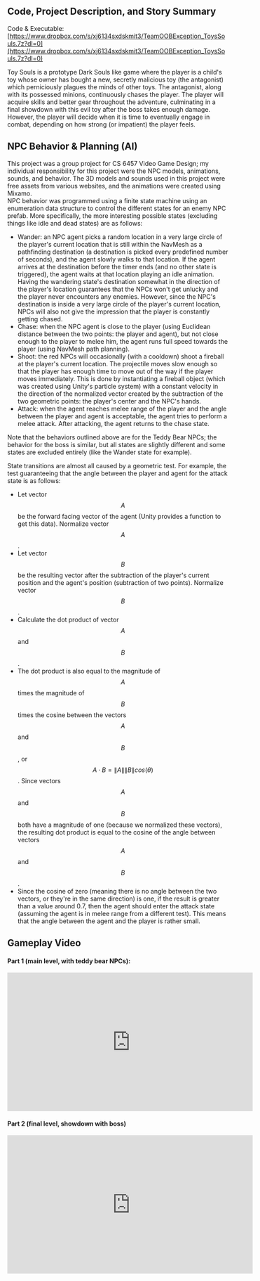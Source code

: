 <script src="https://cdn.mathjax.org/mathjax/latest/MathJax.js?config=TeX-AMS-MML_HTMLorMML" type="text/javascript"></script>

## Code, Project Description, and Story Summary
Code & Executable: [https://www.dropbox.com/s/xj6134sxdskmit3/TeamOOBException_ToysSouls.7z?dl=0](https://www.dropbox.com/s/xj6134sxdskmit3/TeamOOBException_ToysSouls.7z?dl=0)

Toy Souls is a prototype Dark Souls like game where the player is a child's toy whose owner has bought a new, secretly malicious toy (the antagonist) which perniciously plagues the minds of other toys. The antagonist, along with its possessed minions, continuously chases the player. The player will acquire skills and better gear throughout the adventure, culminating in a final showdown with this evil toy after the boss takes enough damage. However, the player will decide when it is time to eventually engage in combat, depending on how strong (or impatient) the player feels.

## NPC Behavior & Planning (AI)

This project was a group project for CS 6457 Video Game Design; my individual responsibility for this project were the NPC models, animations, sounds, and behavior. The 3D models and sounds used in this project were free assets from various websites, and the animations were created using Mixamo. 
<br>
NPC behavior was programmed using a finite state machine using an enumeration data structure to control the different states for an enemy NPC prefab. More specifically, the more interesting possible states (excluding things like idle and dead states) are as follows:
* Wander: an NPC agent picks a random location in a very large circle of the player's current location that is still within the NavMesh as a pathfinding destination (a destination is picked every predefined number of seconds), and the agent slowly walks to that location. If the agent arrives at the destination before the timer ends (and no other state is triggered), the agent waits at that location playing an idle animation. Having the wandering state's destination somewhat in the direction of the player's location guarantees that the NPCs won't get unlucky and the player never encounters any enemies. However, since the NPC's destination is inside a very large circle of the player's current location, NPCs will also not give the impression that the player is constantly getting chased.
* Chase: when the NPC agent is close to the player (using Euclidean distance between the two points: the player and agent), but not close enough to the player to melee him, the agent runs full speed towards the player (using NavMesh path planning).
* Shoot: the red NPCs will occasionally (with a cooldown) shoot a fireball at the player's current location. The projectile moves slow enough so that the player has enough time to move out of the way if the player moves immediately. This is done by instantiating a fireball object (which was created using Unity's particle system) with a constant velocity in the direction of the normalized vector created by the subtraction of the two geometric points: the player's center and the NPC's hands.
* Attack: when the agent reaches melee range of the player and the angle between the player and agent is acceptable, the agent tries to perform a melee attack. After attacking, the agent returns to the chase state.

Note that the behaviors outlined above are for the Teddy Bear NPCs; the behavior for the boss is similar, but all states are slightly different and some states are excluded entirely (like the Wander state for example).

State transitions are almost all caused by a geometric test. For example, the test guaranteeing that the angle between the player and agent for the attack state is as follows:
<br>

* Let vector $$A$$ be the forward facing vector of the agent (Unity provides a function to get this data). Normalize vector $$A$$.
* Let vector $$B$$ be the resulting vector after the subtraction of the player's current position and the agent's position (subtraction of two points). Normalize vector $$B$$.
* Calculate the dot product of vector $$A$$ and $$B$$.
* The dot product is also equal to the magnitude of $$A$$times the magnitude of $$B$$ times the cosine between the vectors $$A$$ and $$B$$, or $$A \cdot B = \|A\|\|B\|cos(\theta)$$. Since vectors $$A$$ and $$B$$ both have a magnitude of one (because we normalized these vectors), the resulting dot product is equal to the cosine of the angle between vectors $$A$$ and $$B$$.
* Since the cosine of zero (meaning there is no angle between the two vectors, or they're in the same direction) is one, if the result is greater than a value around 0.7, then the agent should enter the attack state (assuming the agent is in melee range from a different test). This means that the angle between the agent and the player is rather small.

## Gameplay Video

#### Part 1 (main level, with teddy bear NPCs):

<iframe width="560" height="315" src="https://www.youtube.com/embed/UQ2wCOCAdTU" frameborder="0" allow="accelerometer; autoplay; encrypted-media; gyroscope; picture-in-picture" allowfullscreen></iframe>

#### Part 2 (final level, showdown with boss)

<iframe width="560" height="315" src="https://www.youtube.com/embed/y2TnqBdnWUU" frameborder="0" allow="accelerometer; autoplay; encrypted-media; gyroscope; picture-in-picture" allowfullscreen></iframe>
